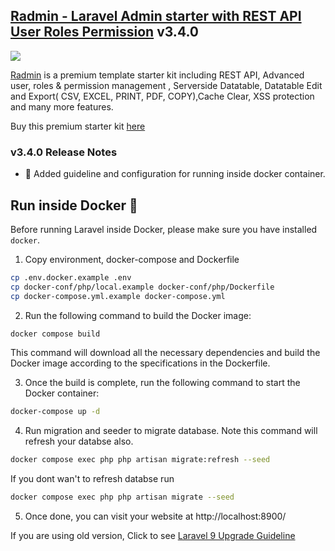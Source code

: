 ## [Radmin - Laravel Admin starter with REST API User Roles Permission](https://codecanyon.net/item/laravel-admin-template-roles-permission-editable-datatables/26005211) v3.4.0
<img src="https://github.com/RakibDevs/Radmin-Laravel-Admin-starter-with-REST-API-User-Roles-Permission/blob/main/radmin.jpg">


[Radmin](https://codecanyon.net/item/laravel-admin-template-roles-permission-editable-datatables/26005211) is a premium template starter kit including REST API, Advanced user, roles & permission management , Serverside Datatable, Datatable Edit and Export( CSV, EXCEL, PRINT, PDF, COPY),Cache Clear, XSS protection and many more features.

Buy this premium starter kit [here](https://codecanyon.net/item/laravel-admin-template-roles-permission-editable-datatables/26005211)

### v3.4.0 Release Notes
- 🐳 Added guideline and configuration for running inside docker container. 

## Run inside Docker 🐳
Before running Laravel inside Docker, please make sure you have installed `docker`.

1. Copy environment, docker-compose and Dockerfile

```bash
cp .env.docker.example .env
cp docker-conf/php/local.example docker-conf/php/Dockerfile
cp docker-compose.yml.example docker-compose.yml
```

2. Run the following command to build the Docker image:
```bash
docker compose build
```
This command will download all the necessary dependencies and build the Docker image according to the specifications in the Dockerfile.

3. Once the build is complete, run the following command to start the Docker container: 
```bash
docker-compose up -d
```

4. Run migration and seeder to migrate database. Note this command will refresh your databse also.
```bash
docker compose exec php php artisan migrate:refresh --seed
```
If you dont wan't to refresh databse run
```bash
docker compose exec php php artisan migrate --seed
```
5. Once done, you can visit your website at http://localhost:8900/


If you are using old version, Click to see [Laravel 9 Upgrade Guideline](https://github.com/themicly/Radmin-Laravel-Admin-Starter-Kit/blob/main/upgrade-to-laravel-9.md)

